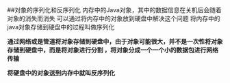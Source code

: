##对象的序列化和反序列化
内存中的Java对象，其中的数据信息在关机后会随着对象的消失而消失
可以通过将内存中的对象放到硬盘中解决这个问题
将内存中的java对象存储到硬盘中的过程叫做序列化

**通过网络或是管道将对象存储到硬盘中，由于对象可能很大，并不是一次性将对象存储到硬盘中，而是将对象进行分割
，将对象分成一个一个小的数据包进行网络传输**

**将硬盘中的对象送到内存中就叫反序列化**

